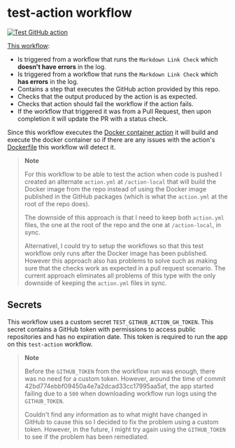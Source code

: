 # test-action workflow

[![Test GitHub action](https://github.com/edumserrano/markdown-link-check-log-parser/actions/workflows/test-action.yml/badge.svg)](https://github.com/edumserrano/markdown-link-check-log-parser/actions/workflows/test-action.yml)

[This workflow](/.github/workflows/test-action.yml):

- Is triggered from a workflow that runs the `Markdown Link Check` which **doesn't have errors** in the log.
- Is triggered from a workflow that runs the `Markdown Link Check` which **has errors** in the log.
- Contains a step that executes the GitHub action provided by this repo.
- Checks that the output produced by the action is as expected.
- Checks that action should fail the workflow if the action fails.
- If the workflow that triggered it was from a Pull Request, then upon completion it will update the PR with a status check.

Since this workflow executes the [Docker container action](https://docs.github.com/en/actions/creating-actions/creating-a-docker-container-action) it will build and execute the docker container so if there are any issues with the action's [Dockerfile](/Dockerfile) this workflow will detect it.

> **Note**
>
> For this workflow to be able to test the action when code is pushed I created an alternate `action.yml` at `/action-local` that will build the Docker image from the repo instead of using the Docker image published in the GitHub packages (which is what the `action.yml` at the root of the repo does).
>
> The downside of this approach is that I need to keep both `action.yml` files, the one at the root of the repo and the one at `/action-local`, in sync.
>
> Alternativel, I could try to setup the workflows so that this test workflow only runs after the Docker image has been published. However this approach also has problems to solve such as making sure that the checks work as expected in a pull request scenario. The current approach eliminates all problems of this type with the only downside of keeping the `action.yml` files in sync.

## Secrets

This workflow uses a custom secret `TEST_GITHUB_ACTION_GH_TOKEN`. This secret contains a GitHub token with permissions to access public repositories and has no expiration date. This token is required to run the app on this `test-action` workflow.

> **Note**
>
> Before the `GITHUB_TOKEN` from the workflow run was enough, there was no need for a custom token. However, around the time of commit 42bd774ebbf09450a4e7a2dcad33cc17995aa5af, the app started failing due to a `500` when downloading workflow run logs using the `GITHUB_TOKEN`.
>
> Couldn't find any information as to what might have changed in GitHub to cause this so I decided to fix the problem using a custom token. However, in the future, I might try again using the `GITHUB_TOKEN` to see if the problem has been remediated.

